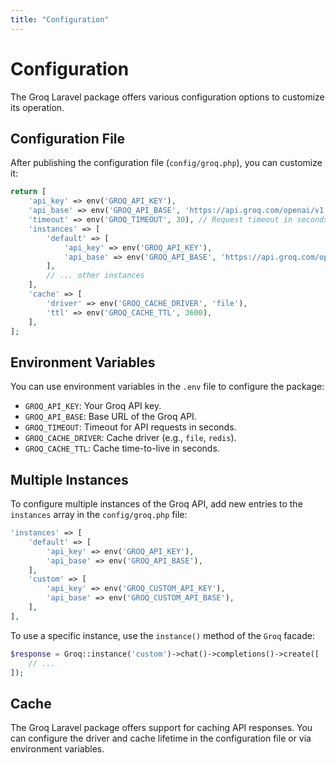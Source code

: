 ```yaml
---
title: "Configuration"
---
```


# Configuration

The Groq Laravel package offers various configuration options to customize its operation.

## Configuration File

After publishing the configuration file (`config/groq.php`), you can customize it:

```php
return [
    'api_key' => env('GROQ_API_KEY'),
    'api_base' => env('GROQ_API_BASE', 'https://api.groq.com/openai/v1'),
    'timeout' => env('GROQ_TIMEOUT', 30), // Request timeout in seconds
    'instances' => [
        'default' => [
            'api_key' => env('GROQ_API_KEY'),
            'api_base' => env('GROQ_API_BASE', 'https://api.groq.com/openai/v1'),
        ],
        // ... other instances
    ],
    'cache' => [
        'driver' => env('GROQ_CACHE_DRIVER', 'file'),
        'ttl' => env('GROQ_CACHE_TTL', 3600),
    ],
];
```

## Environment Variables

You can use environment variables in the `.env` file to configure the package:

* `GROQ_API_KEY`: Your Groq API key.
* `GROQ_API_BASE`: Base URL of the Groq API.
* `GROQ_TIMEOUT`: Timeout for API requests in seconds.
* `GROQ_CACHE_DRIVER`: Cache driver (e.g., `file`, `redis`).
* `GROQ_CACHE_TTL`: Cache time-to-live in seconds.

## Multiple Instances

To configure multiple instances of the Groq API, add new entries to the `instances` array in the `config/groq.php` file:

```php
'instances' => [
    'default' => [
        'api_key' => env('GROQ_API_KEY'),
        'api_base' => env('GROQ_API_BASE'),
    ],
    'custom' => [
        'api_key' => env('GROQ_CUSTOM_API_KEY'),
        'api_base' => env('GROQ_CUSTOM_API_BASE'),
    ],
],
```

To use a specific instance, use the `instance()` method of the `Groq` facade:

```php
$response = Groq::instance('custom')->chat()->completions()->create([
    // ...
]);
```

## Cache

The Groq Laravel package offers support for caching API responses. You can configure the driver and cache lifetime in the configuration file or via environment variables.
